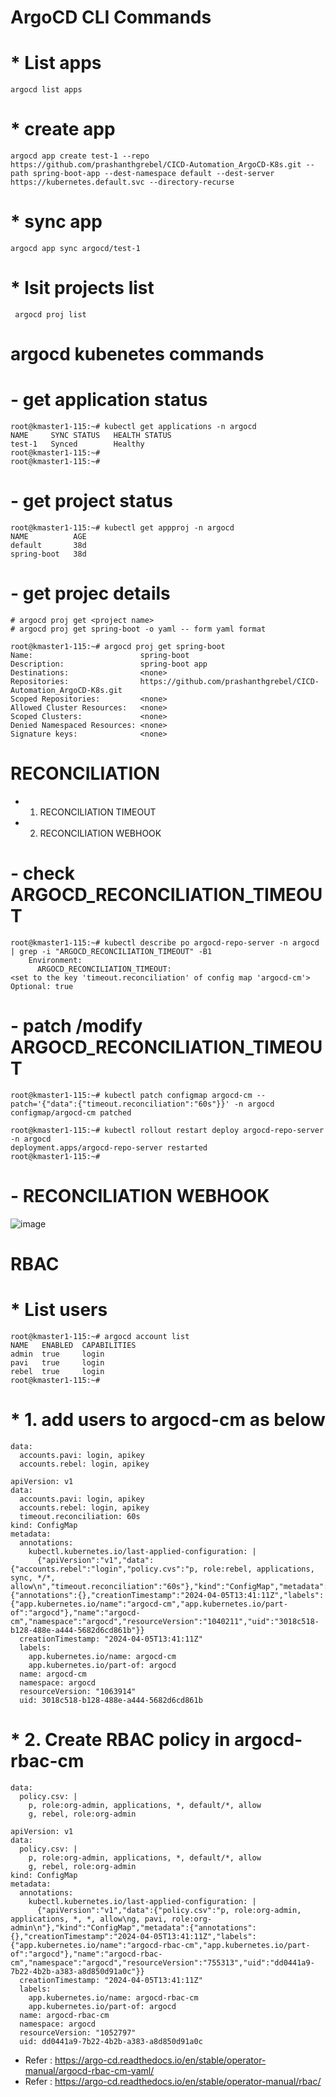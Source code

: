 # ArgoCD CLI Commands

# * List apps
  ``` argocd list apps ```
# * create app 
  ``` argocd app create test-1 --repo https://github.com/prashanthgrebel/CICD-Automation_ArgoCD-K8s.git --path spring-boot-app --dest-namespace default --dest-server https://kubernetes.default.svc --directory-recurse ```
# * sync app
  ``` argocd app sync argocd/test-1 ```
# * lsit projects list
``` argocd proj list```

# argocd kubenetes commands
# - get application status
```
root@kmaster1-115:~# kubectl get applications -n argocd
NAME     SYNC STATUS   HEALTH STATUS
test-1   Synced        Healthy
root@kmaster1-115:~# 
root@kmaster1-115:~#
```
# - get project status
```
root@kmaster1-115:~# kubectl get appproj -n argocd
NAME          AGE
default       38d
spring-boot   38d
```
# - get projec details
```
# argocd proj get <project name>
# argocd proj get spring-boot -o yaml -- form yaml format

root@kmaster1-115:~# argocd proj get spring-boot
Name:                        spring-boot
Description:                 spring-boot app
Destinations:                <none>
Repositories:                https://github.com/prashanthgrebel/CICD-Automation_ArgoCD-K8s.git
Scoped Repositories:         <none>
Allowed Cluster Resources:   <none>
Scoped Clusters:             <none>
Denied Namespaced Resources: <none>
Signature keys:              <none>
```
# RECONCILIATION
* 1. RECONCILIATION TIMEOUT
* 2. RECONCILIATION WEBHOOK

# - check ARGOCD_RECONCILIATION_TIMEOUT
```
root@kmaster1-115:~# kubectl describe po argocd-repo-server -n argocd  | grep -i "ARGOCD_RECONCILIATION_TIMEOUT" -B1
    Environment:
      ARGOCD_RECONCILIATION_TIMEOUT:                                <set to the key 'timeout.reconciliation' of config map 'argocd-cm'>                                          Optional: true
```
# - patch /modify ARGOCD_RECONCILIATION_TIMEOUT
```
root@kmaster1-115:~# kubectl patch configmap argocd-cm --patch='{"data":{"timeout.reconciliation":"60s"}}' -n argocd 
configmap/argocd-cm patched

root@kmaster1-115:~# kubectl rollout restart deploy argocd-repo-server -n argocd
deployment.apps/argocd-repo-server restarted
root@kmaster1-115:~# 
```
# - RECONCILIATION WEBHOOK

![image](https://github.com/prashanthgrebel/CICD-Automation_ArgoCD-K8s/assets/92351464/75f708d4-276f-41d0-b843-8249018a2ea9)


# RBAC
# * List users
```
root@kmaster1-115:~# argocd account list
NAME   ENABLED  CAPABILITIES
admin  true     login
pavi   true     login
rebel  true     login
root@kmaster1-115:~# 

```

# * 1. add users to argocd-cm as below
```
data:
  accounts.pavi: login, apikey
  accounts.rebel: login, apikey
```


```
apiVersion: v1
data:
  accounts.pavi: login, apikey
  accounts.rebel: login, apikey
  timeout.reconciliation: 60s
kind: ConfigMap
metadata:
  annotations:
    kubectl.kubernetes.io/last-applied-configuration: |
      {"apiVersion":"v1","data":{"accounts.rebel":"login","policy.cvs":"p, role:rebel, applications, sync, */*, allow\n","timeout.reconciliation":"60s"},"kind":"ConfigMap","metadata":{"annotations":{},"creationTimestamp":"2024-04-05T13:41:11Z","labels":{"app.kubernetes.io/name":"argocd-cm","app.kubernetes.io/part-of":"argocd"},"name":"argocd-cm","namespace":"argocd","resourceVersion":"1040211","uid":"3018c518-b128-488e-a444-5682d6cd861b"}}
  creationTimestamp: "2024-04-05T13:41:11Z"
  labels:
    app.kubernetes.io/name: argocd-cm
    app.kubernetes.io/part-of: argocd
  name: argocd-cm
  namespace: argocd
  resourceVersion: "1063914"
  uid: 3018c518-b128-488e-a444-5682d6cd861b
```
# * 2. Create RBAC policy in argocd-rbac-cm
```
data:
  policy.csv: |
    p, role:org-admin, applications, *, default/*, allow
    g, rebel, role:org-admin
```
```
apiVersion: v1
data:
  policy.csv: |
    p, role:org-admin, applications, *, default/*, allow
    g, rebel, role:org-admin
kind: ConfigMap
metadata:
  annotations:
    kubectl.kubernetes.io/last-applied-configuration: |
      {"apiVersion":"v1","data":{"policy.csv":"p, role:org-admin, applications, *, *, allow\ng, pavi, role:org-admin\n"},"kind":"ConfigMap","metadata":{"annotations":{},"creationTimestamp":"2024-04-05T13:41:11Z","labels":{"app.kubernetes.io/name":"argocd-rbac-cm","app.kubernetes.io/part-of":"argocd"},"name":"argocd-rbac-cm","namespace":"argocd","resourceVersion":"755313","uid":"dd0441a9-7b22-4b2b-a383-a8d850d91a0c"}}
  creationTimestamp: "2024-04-05T13:41:11Z"
  labels:
    app.kubernetes.io/name: argocd-rbac-cm
    app.kubernetes.io/part-of: argocd
  name: argocd-rbac-cm
  namespace: argocd
  resourceVersion: "1052797"
  uid: dd0441a9-7b22-4b2b-a383-a8d850d91a0c
```

* Refer : https://argo-cd.readthedocs.io/en/stable/operator-manual/argocd-rbac-cm-yaml/
* Refer : https://argo-cd.readthedocs.io/en/stable/operator-manual/rbac/


